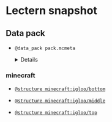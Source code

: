 # Lectern snapshot

## Data pack

- `@data_pack pack.mcmeta`

  <details>

  ```json
  {
    "pack": {
      "pack_format": 10,
      "description": ""
    }
  }
  ```

  </details>

### minecraft

- [`@structure minecraft:igloo/bottom`](bottom.nbt)

- [`@structure minecraft:igloo/middle`](middle.nbt)

- [`@structure minecraft:igloo/top`](top.nbt)
